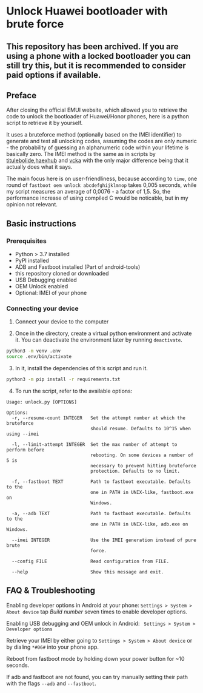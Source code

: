 # Unlock Huawei bootloader with brute force

## This repository has been archived. If you are using a phone with a locked bootloader you can still try this, but it is recommended to consider paid options if available.

## Preface

After closing the official EMUI website, which allowed you to retrieve the code to unlock the bootloader of Huawei/Honor phones, here is a python script to retrieve it by yourself.

It uses a bruteforce method (optionally based on the IMEI identifier) to generate and test all unlocking codes, 
assuming the codes are only numeric - the probability of guessing an alphanumeric code within your lifetime is basically zero.
The IMEI method is the same as in scripts by [titulebolide](https://github.com/titulebolide/huawei-oem-bruteforce),[haexhub](https://github.com/titulebolide/huawei-oem-bruteforce) and [vcka](https://github.com/vcka/huawei-honor-unlock-bootloader) with the only major difference being that it actually does what it says.

The main focus here is on user-friendliness, because according to `time`, one round of `fastboot oem unlock abcdefghijklmnop` takes 0,005 seconds, while my script measures an average of 0,0076 - a factor of 1,5.
So, the performance increase of using compiled C would be noticable, but in my opinion not relevant.


## Basic instructions

### Prerequisites
- Python > 3.7 installed
- PyPI installed
- ADB and Fastboot installed (Part of android-tools)
- this repository cloned or downloaded
- USB Debugging enabled
- OEM Unlock enabled
- Optional: IMEI of your phone

### Connecting your device


1. Connect your device to the computer 

2. Once in the directory, create a virtual python environment and activate it.
You can deactivate the environment later by running `deactivate`.
``` bash
python3 -m venv .env
source .env/bin/activate
```
3. In it, install the dependencies of this script and run it. 
``` bash
python3 -m pip install -r requirements.txt
```
4. To run the script, refer to the available options:
```
Usage: unlock.py [OPTIONS]

Options:
  -r, --resume-count INTEGER   Set the attempt number at which the bruteforce
                               should resume. Defaults to 10^15 when using --imei

  -l, --limit-attempt INTEGER  Set the max number of attempt to perform before
                               rebooting. On some devices a number of 5 is
                               necessary to prevent hitting bruteforce
                               protection. Defaults to no limit.

  -f, --fastboot TEXT          Path to fastboot executable. Defaults to the
                               one in PATH in UNIX-like, fastboot.exe on
                               Windows.

  -a, --adb TEXT               Path to fastboot executable. Defaults to the
                               one in PATH in UNIX-like, adb.exe on Windows.

  --imei INTEGER               Use the IMEI generation instead of pure brute
                               force.

  --config FILE                Read configuration from FILE.

  --help                       Show this message and exit.
```


## FAQ & Troubleshooting

Enabling developer options in Android at your phone:
    ` Settings > System > About device ` tap _Build number_ seven times to enable developer options.

Enabling USB debugging and OEM unlock in Android:
    ` Settings > System > Developer options`

Retrieve your IMEI by either going to 
    ` Settings > System > About device `
or by dialing `*#06#` into your phone app. 

Reboot from fastboot mode by holding down your power button for ~10 seconds.

If adb and fastboot are not found, you can try manually setting their path with the flags `--adb` and `--fastboot`.
